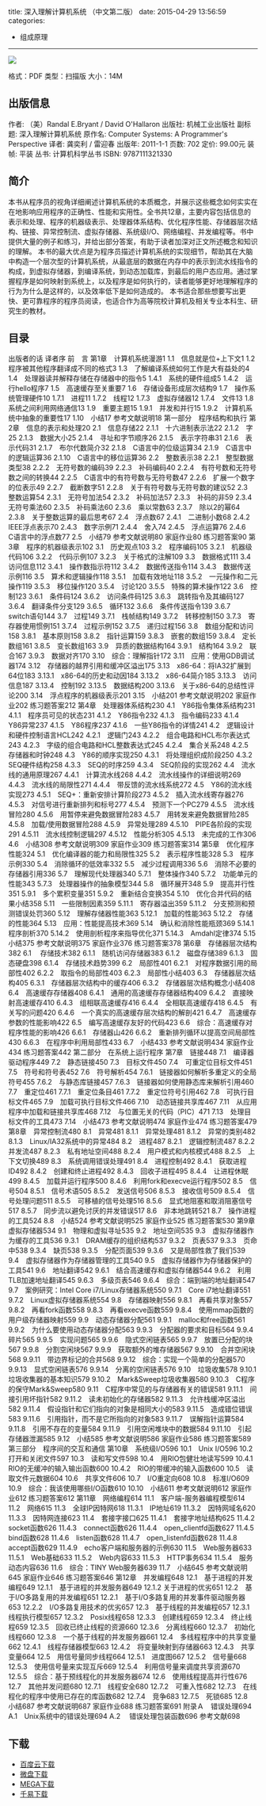 title: 深入理解计算机系统 （中文第二版）
date: 2015-04-29 13:56:59
categories:
  - 组成原理
---

![](http://img3.douban.com/lpic/s4510534.jpg)

格式：PDF
类型：扫描版
大小：14M

<!--more-->

## 出版信息 ##

作者: （美）Randal E.Bryant / David O'Hallaron
出版社: 机械工业出版社
副标题: 深入理解计算机系统
原作名: Computer Systems: A Programmer's Perspective
译者: 龚奕利 / 雷迎春
出版年: 2011-1-1
页数: 702
定价: 99.00元
装帧: 平装
丛书: 计算机科学丛书
ISBN: 9787111321330

## 简介 ##

本书从程序员的视角详细阐述计算机系统的本质概念，并展示这些概念如何实实在在地影响应用程序的正确性、性能和实用性。全书共12章，主要内容包括信息的表示和处理、程序的机器级表示、处理器体系结构、优化程序性能、存储器层次结构、链接、异常控制流、虚拟存储器、系统级I/O、网络编程、并发编程等。书中提供大量的例子和练习，并给出部分答案，有助于读者加深对正文所述概念和知识的理解。
本书的最大优点是为程序员描述计算机系统的实现细节，帮助其在大脑中构造一个层次型的计算机系统，从最底层的数据在内存中的表示到流水线指令的构成，到虚拟存储器，到编译系统，到动态加载库，到最后的用户态应用。通过掌握程序是如何映射到系统上，以及程序是如何执行的，读者能够更好地理解程序的行为为什么是这样的，以及效率低下是如何造成的。
本书适合那些想要写出更快、更可靠程序的程序员阅读，也适合作为高等院校计算机及相关专业本科生、研究生的教材。

## 目录 ##

出版者的话
译者序
前　言
第1章　计算机系统漫游1
1.1　信息就是位+上下文1
1.2　程序被其他程序翻译成不同的格式3
1.3　了解编译系统如何工作是大有益处的4
1.4　处理器读并解释存储在存储器中的指令5
1.4.1　系统的硬件组成5
1.4.2　运行hello程序7
1.5　高速缓存至关重要7
1.6　存储设备形成层次结构9
1.7　操作系统管理硬件10
1.7.1　进程11
1.7.2　线程12
1.7.3　虚拟存储器12
1.7.4　文件13
1.8　系统之间利用网络通信13
1.9　重要主题15
1.9.1　并发和并行15
1.9.2　计算机系统中抽象的重要性17
1.10　小结17
参考文献说明18
第一部分　程序结构和执行
第2章　信息的表示和处理20
2.1　信息存储22
2.1.1　十六进制表示法22
2.1.2　字25
2.1.3　数据大小25
2.1.4　寻址和字节顺序26
2.1.5　表示字符串31
2.1.6　表示代码31
2.1.7　布尔代数简介32
2.1.8　C语言中的位级运算34
2.1.9　C语言中的逻辑运算36
2.1.10　C语言中的移位运算36
2.2　整数表示38
2.2.1　整型数据类型38
2.2.2　无符号数的编码39
2.2.3　补码编码40
2.2.4　有符号数和无符号数之间的转换44
2.2.5　C语言中的有符号数与无符号数47
2.2.6　扩展一个数字的位表示49
2.2.7　截断数字51
2.2.8　关于有符号数与无符号数的建议52
2.3　整数运算54
2.3.1　无符号加法54
2.3.2　补码加法57
2.3.3　补码的非59
2.3.4　无符号乘法60
2.3.5　补码乘法60
2.3.6　乘以常数63
2.3.7　除以2的幂64
2.3.8　关于整数运算的最后思考67
2.4　浮点数67
2.4.1　二进制小数68
2.4.2　IEEE浮点表示70
2.4.3　数字示例71
2.4.4　舍入74
2.4.5　浮点运算76
2.4.6　C语言中的浮点数77
2.5　小结79
参考文献说明80
家庭作业80
练习题答案90
第3章　程序的机器级表示102
3.1　历史观点103
3.2　程序编码105
3.2.1　机器级代码106
3.2.2　代码示例107
3.2.3　关于格式的注解109
3.3　数据格式111
3.4　访问信息112
3.4.1　操作数指示符112
3.4.2　数据传送指令114
3.4.3　数据传送示例116
3.5　算术和逻辑操作118
3.5.1　加载有效地址118
3.5.2　一元操作和二元操作119
3.5.3　移位操作120
3.5.4　讨论120
3.5.5　特殊的算术操作122
3.6　控制123
3.6.1　条件码124
3.6.2　访问条件码125
3.6.3　跳转指令及其编码127
3.6.4　翻译条件分支129
3.6.5　循环132
3.6.6　条件传送指令139
3.6.7　switch语句144
3.7　过程149
3.7.1　栈帧结构149
3.7.2　转移控制150
3.7.3　寄存器使用惯例151
3.7.4　过程示例152
3.7.5　递归过程156
3.8　数组分配和访问158
3.8.1　基本原则158
3.8.2　指针运算159
3.8.3　嵌套的数组159
3.8.4　定长数组161
3.8.5　变长数组163
3.9　异质的数据结构164
3.9.1　结构164
3.9.2　联合167
3.9.3　数据对齐170
3.10　综合：理解指针172
3.11　应用：使用GDB调试器174
3.12　存储器的越界引用和缓冲区溢出175
3.13　x86-64：将IA32扩展到64位183
3.13.1　x86-64的历史和动因184
3.13.2　x86-64简介185
3.13.3　访问信息187
3.13.4　控制192
3.13.5　数据结构200
3.13.6　关于x86-64的总结性评论200
3.14　浮点程序的机器级表示201
3.15　小结201
参考文献说明202
家庭作业202
练习题答案212
第4章　处理器体系结构230
4.1　Y86指令集体系结构231
4.1.1　程序员可见的状态231
4.1.2　Y86指令232
4.1.3　指令编码233
4.1.4　Y86异常237
4.1.5　Y86程序237
4.1.6　一些Y86指令的详情241
4.2　逻辑设计和硬件控制语言HCL242
4.2.1　逻辑门243
4.2.2　组合电路和HCL布尔表达式243
4.2.3　字级的组合电路和HCL整数表达式245
4.2.4　集合关系248
4.2.5　存储器和时钟248
4.3　Y86的顺序实现250
4.3.1　将处理组织成阶段250
4.3.2　SEQ硬件结构258
4.3.3　SEQ的时序259
4.3.4　SEQ阶段的实现262
4.4　流水线的通用原理267
4.4.1　计算流水线268
4.4.2　流水线操作的详细说明269
4.4.3　流水线的局限性271
4.4.4　带反馈的流水线系统272
4.5　Y86的流水线实现273
4.5.1　SEQ+：重新安排计算阶段273
4.5.2　插入流水线寄存器276
4.5.3　对信号进行重新排列和标号277
4.5.4　预测下一个PC279
4.5.5　流水线冒险280
4.5.6　用暂停来避免数据冒险283
4.5.7　用转发来避免数据冒险285
4.5.8　加载/使用数据冒险288
4.5.9　异常处理289
4.5.10　PIPE各阶段的实现291
4.5.11　流水线控制逻辑297
4.5.12　性能分析305
4.5.13　未完成的工作306
4.6　小结308
参考文献说明309
家庭作业309
练习题答案314
第5章　优化程序性能324
5.1　优化编译器的能力和局限性325
5.2　表示程序性能328
5.3　程序示例330
5.4　消除循环的低效率332
5.5　减少过程调用336
5.6　消除不必要的存储器引用336
5.7　理解现代处理器340
5.7.1　整体操作340
5.7.2　功能单元的性能343
5.7.3　处理器操作的抽象模型344
5.8　循环展开348
5.9　提高并行性351
5.9.1　多个累积变量351
5.9.2　重新结合变换354
5.10　优化合并代码的结果小结358
5.11　一些限制因素359
5.11.1　寄存器溢出359
5.11.2　分支预测和预测错误处罚360
5.12　理解存储器性能363
5.12.1　加载的性能363
5.12.2　存储的性能364
5.13　应用：性能提高技术369
5.14　确认和消除性能瓶颈369
5.14.1　程序剖析370
5.14.2　使用剖析程序来指导优化371
5.14.3　Amdahl定律374
5.15　小结375
参考文献说明375
家庭作业376
练习题答案378
第6章　存储器层次结构382
6.1 　存储技术382
6.1.1　随机访问存储器383
6.1.2　磁盘存储389
6.1.3　固态硬盘398
6.1.4　存储技术趋势399
6.2　局部性401
6.2.1　对程序数据引用的局部性402
6.2.2　取指令的局部性403
6.2.3　局部性小结403
6.3　存储器层次结构405
6.3.1　存储器层次结构中的缓存406
6.3.2　存储器层次结构概念小结408
6.4　高速缓存存储器408
6.4.1　通用的高速缓存存储器结构409
6.4.2　直接映射高速缓存410
6.4.3　组相联高速缓存416
6.4.4　全相联高速缓存418
6.4.5　有关写的问题420
6.4.6　一个真实的高速缓存层次结构的解剖421
6.4.7　高速缓存参数的性能影响422
6.5　编写高速缓存友好的代码423
6.6　综合：高速缓存对程序性能的影响426
6.6.1　存储器山426
6.6.2　重新排列循环以提高空间局部性430
6.6.3　在程序中利用局部性433
6.7　小结433
参考文献说明434
家庭作业434
练习题答案442
第二部分　在系统上运行程序
第7章　链接448
7.1　编译器驱动程序449
7.2　静态链接450
7.3　目标文件450
7.4　可重定位目标文件451
7.5　符号和符号表452
7.6　符号解析454
7.6.1　链接器如何解析多重定义的全局符号455
7.6.2　与静态库链接457
7.6.3　链接器如何使用静态库来解析引用460
7.7　重定位461
7.7.1　重定位条目461
7.7.2　重定位符号引用462
7.8　可执行目标文件465
7.9　加载可执行目标文件466
7.10　动态链接共享库467
7.11　从应用程序中加载和链接共享库468
7.12　与位置无关的代码（PIC）471
7.13　处理目标文件的工具473
7.14　小结473
参考文献说明474
家庭作业474
练习题答案479
第8章　异常控制流480
8.1　异常481
8.1.1　异常处理481
8.1.2　异常的类别482
8.1.3　Linux/IA32系统中的异常484
8.2　进程487
8.2.1　逻辑控制流487
8.2.2　并发流487
8.2.3　私有地址空间488
8.2.4　用户模式和内核模式488
8.2.5　上下文切换489
8.3　系统调用错误处理491
8.4　进程控制492
8.4.1　获取进程ID492
8.4.2　创建和终止进程492
8.4.3　回收子进程495
8.4.4　让进程休眠499
8.4.5　加载并运行程序500
8.4.6　利用fork和execve运行程序502
8.5　信号504
8.5.1　信号术语505
8.5.2　发送信号506
8.5.3　接收信号509
8.5.4　信号处理问题511
8.5.5　可移植的信号处理516
8.5.6　显式地阻塞和取消阻塞信号517
8.5.7　同步流以避免讨厌的并发错误517
8.6　非本地跳转521
8.7　操作进程的工具524
8.8　小结524
参考文献说明525
家庭作业525
练习题答案530
第9章　虚拟存储器534
9.1　物理和虚拟寻址535
9.2　地址空间535
9.3　虚拟存储器作为缓存的工具536
9.3.1　DRAM缓存的组织结构537
9.3.2　页表537
9.3.3　页命中538
9.3.4　缺页538
9.3.5　分配页面539
9.3.6　又是局部性救了我们539
9.4　虚拟存储器作为存储器管理的工具540
9.5　虚拟存储器作为存储器保护的工具541
9.6　地址翻译542
9.6.1　结合高速缓存和虚拟存储器544
9.6.2　利用TLB加速地址翻译545
9.6.3　多级页表546
9.6.4　综合：端到端的地址翻译547
9.7　案例研究：Intel Core i7/Linux存储器系统550
9.7.1　Core i7地址翻译551
9.7.2　Linux虚拟存储器系统554
9.8　存储器映射556
9.8.1　再看共享对象557
9.8.2　再看fork函数558
9.8.3　再看execve函数559
9.8.4　使用mmap函数的用户级存储器映射559
9.9　动态存储器分配561
9.9.1　malloc和free函数561
9.9.2　为什么要使用动态存储器分配563
9.9.3　分配器的要求和目标564
9.9.4　碎片565
9.9.5　实现问题565
9.9.6　隐式空闲链表565
9.9.7　放置已分配的块567
9.9.8　分割空闲块567
9.9.9　获取额外的堆存储器567
9.9.10　合并空闲块568
9.9.11　带边界标记的合并568
9.9.12　综合：实现一个简单的分配器570
9.9.13　显式空闲链表576
9.9.14　分离的空闲链表576
9.10　垃圾收集578
9.10.1　垃圾收集器的基本知识579
9.10.2　Mark&Sweep垃圾收集器580
9.10.3　C程序的保守Mark&Sweep580
9.11　C程序中常见的与存储器有关的错误581
9.11.1　间接引用坏指针582
9.11.2　读未初始化的存储器582
9.11.3　允许栈缓冲区溢出582
9.11.4　假设指针和它们指向的对象是相同大小的583
9.11.5　造成错位错误583
9.11.6　引用指针，而不是它所指向的对象583
9.11.7　误解指针运算584
9.11.8　引用不存在的变量584
9.11.9　引用空闲堆块中的数据584
9.11.10　引起存储器泄漏585
9.12　小结585
参考文献说明586
家庭作业586
练习题答案589
第三部分　程序间的交互和通信
第10章　系统级I/O596
10.1　Unix I/O596
10.2　打开和关闭文件597
10.3　读和写文件598
10.4　用RIO包健壮地读写599
10.4.1　RIO的无缓冲的输入输出函数600
10.4.2　RIO的带缓冲的输入函数600
10.5　读取文件元数据604
10.6　共享文件606
10.7　I/O重定向608
10.8　标准I/O609
10.9　综合：我该使用哪些I/O函数610
10.10　小结611
参考文献说明612
家庭作业612
练习题答案612
第11章　网络编程614
11.1　客户端-服务器编程模型614
11.2　网络615
11.3　全球IP因特网618
11.3.1　IP地址619
11.3.2　因特网域名620
11.3.3　因特网连接623
11.4　套接字接口625
11.4.1　套接字地址结构625
11.4.2　socket函数626
11.4.3　connect函数626
11.4.4　open_clientfd函数627
11.4.5　bind函数628
11.4.6　listen函数628
11.4.7　open_listenfd函数628
11.4.8　accept函数629
11.4.9　echo客户端和服务器的示例630
11.5　Web服务器633
11.5.1　Web基础633
11.5.2　Web内容633
11.5.3　HTTP事务634
11.5.4　服务动态内容636
11.6　综合：TINY Web服务器639
11.7　小结645
参考文献说明645
家庭作业646
练习题答案646
第12章　并发编程648
12.1　基于进程的并发编程649
12.1.1　基于进程的并发服务器649
12.1.2 关于进程的优劣651
12.2　基于I/O多路复用的并发编程651
12.2.1　基于I/O多路复用的并发事件驱动服务器653
12.2.2　I/O多路复用技术的优劣657
12.3　基于线程的并发编程657
12.3.1　线程执行模型657
12.3.2　Posix线程658
12.3.3　创建线程659
12.3.4　终止线程659
12.3.5　回收已终止线程的资源660
12.3.6　分离线程660
12.3.7　初始化线程660
12.3.8　一个基于线程的并发服务器661
12.4　多线程程序中的共享变量662
12.4.1　线程存储器模型663
12.4.2　将变量映射到存储器663
12.4.3　共享变量664
12.5　用信号量同步线程664
12.5.1　进度图667
12.5.2　信号量668
12.5.3　使用信号量来实现互斥669
12.5.4　利用信号量来调度共享资源670
12.5.5　综合：基于预线程化的并发服务器674
12.6　使用线程提高并行性676
12.7　其他并发问题680
12.7.1　线程安全680
12.7.2　可重入性682
12.7.3　在线程化的程序中使用已存在的库函数682
12.7.4　竞争683
12.7.5　死锁685
12.8　小结687
参考文献说明687
家庭作业688
练习题答案691
附录Ａ　错误处理694
A.1　Unix系统中的错误处理694
A.2 　错误处理包装函数696
参考文献698

## 下载 ##

* [百度云下载](http://pan.baidu.com/s/1mgl91A4)
* [微盘下载](http://vdisk.weibo.com/s/aADaW4YRFmvoo)
* [MEGA下载](https://mega.co.nz/#!bJFm0abJ!vsMQtB_8qf_Hxw0_VKeJieGQbQyZtSyEjZK4Lg7zKLw)
* [千易下载](http://1000eb.com/1gfdf)
